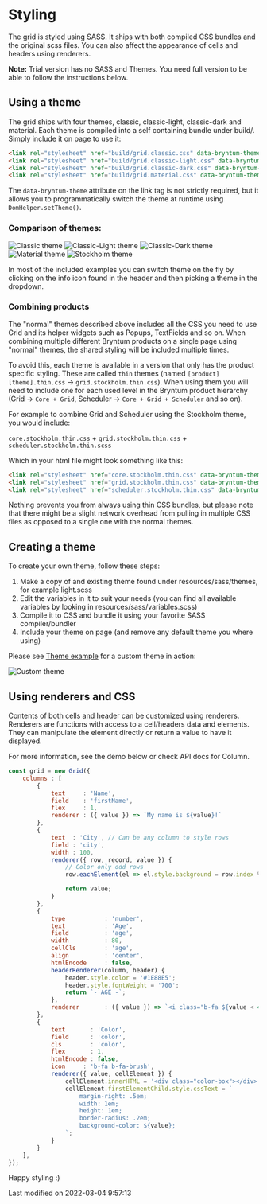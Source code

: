 # Styling
The grid is styled using SASS. It ships with both compiled CSS bundles and the original scss files. You can also affect
the appearance of cells and headers using renderers.

**Note:** Trial version has no SASS and Themes. You need full version to be able to follow the instructions below.

## Using a theme

The grid ships with four themes, classic, classic-light, classic-dark and material. Each theme is compiled into a self 
containing bundle under build/. Simply include it on page to use it:

```html
<link rel="stylesheet" href="build/grid.classic.css" data-bryntum-theme>
<link rel="stylesheet" href="build/grid.classic-light.css" data-bryntum-theme>
<link rel="stylesheet" href="build/grid.classic-dark.css" data-bryntum-theme>
<link rel="stylesheet" href="build/grid.material.css" data-bryntum-theme>
```

<div class="note">
The <code>data-bryntum-theme</code> attribute on the link tag is not strictly required, but it allows you to 
programmatically switch the theme at runtime using <code>DomHelper.setTheme()</code>.
</div>

### Comparison of themes:

![Classic theme](Grid/themes/thumb.classic.png "Default theme")
![Classic-Light theme](Grid/themes/thumb.classic-light.png "Light theme")
![Classic-Dark theme](Grid/themes/thumb.classic-dark.png "Dark theme")
![Material theme](Grid/themes/thumb.material.png "Material theme")
![Stockholm theme](Grid/themes/thumb.stockholm.png "Stockholm theme")

In most of the included examples you can switch theme on the fly by clicking on the info icon found in the header and
then picking a theme in the dropdown.

### Combining products

The "normal" themes described above includes all the CSS you need to use Grid and its helper widgets such as Popups,
TextFields and so on. When combining multiple different Bryntum products on a single page using "normal" themes, the
shared styling will be included multiple times.

To avoid this, each theme is available in a version that only has the product specific styling. These are called `thin`
themes (named `[product][theme].thin.css` -> `grid.stockholm.thin.css`). When using them you will need to include one
for each used level in the Bryntum product hierarchy (Grid -> `Core + Grid`, Scheduler -> `Core + Grid + Scheduler` and
so on).

For example to combine Grid and Scheduler using the Stockholm theme, you would include:

`core.stockholm.thin.css` + `grid.stockholm.thin.css` + `scheduler.stockholm.thin.scss`

Which in your html file might look something like this:

```html
<link rel="stylesheet" href="core.stockholm.thin.css" data-bryntum-theme>
<link rel="stylesheet" href="grid.stockholm.thin.css" data-bryntum-theme>
<link rel="stylesheet" href="scheduler.stockholm.thin.css" data-bryntum-theme>
```

<div class="note">
Nothing prevents you from always using thin CSS bundles, but please note that there might be a slight network overhead 
from pulling in multiple CSS files as opposed to a single one with the normal themes.
</div>

## Creating a theme

To create your own theme, follow these steps:

1. Make a copy of and existing theme found under resources/sass/themes, for example light.scss
2. Edit the variables in it to suit your needs (you can find all available variables by looking in resources/sass/variables.scss)
3. Compile it to CSS and bundle it using your favorite SASS compiler/bundler
4. Include your theme on page (and remove any default theme you where using)

Please see <a href="../examples/theme" target="_blank">Theme example</a> for a custom theme in action:

![Custom theme](Grid/themes/thumb.custom.png "Custom theme")

## Using renderers and CSS

Contents of both cells and header can be customized using renderers. Renderers are functions with access to a cell/headers
data and elements. They can manipulate the element directly or return a value to have it displayed.

For more information, see the demo below or check API docs for Column.

<div class="external-example" data-file="Grid/guides/styling/renderers.js"></div>

```javascript
const grid = new Grid({
    columns : [
        {
            text     : 'Name',
            field    : 'firstName',
            flex     : 1,
            renderer : ({ value }) => `My name is ${value}!`
        },
        {
            text  : 'City', // Can be any column to style rows
            field : 'city',
            width : 100,
            renderer({ row, record, value }) {
                // Color only odd rows
                row.eachElement(el => el.style.background = row.index % 2 === 0 ? '#b2ffe9' : '#ffffff');

                return value;
            }
        },
        {
            type           : 'number',
            text           : 'Age',
            field          : 'age',
            width          : 80,
            cellCls        : 'age',
            align          : 'center',
            htmlEncode     : false,
            headerRenderer(column, header) {
                header.style.color = '#1E88E5';
                header.style.fontWeight = '700';
                return `- AGE -`;
            },
            renderer       : ({ value }) => `<i class="b-fa ${value < 40 ? 'b-fa-child' : 'b-fa-male'}"></i>`
        },
        {
            text       : 'Color',
            field      : 'color',
            cls        : 'color',
            flex       : 1,
            htmlEncode : false,
            icon     : 'b-fa b-fa-brush',
            renderer({ value, cellElement }) {
                cellElement.innerHTML = '<div class="color-box"></div>' + value;
                cellElement.firstElementChild.style.cssText = `
                    margin-right: .5em;
                    width: 1em;
                    height: 1em;
                    border-radius: .2em;
                    background-color: ${value};
                `;
            }
        }
    ],
});
```

Happy styling :)


<p class="last-modified">Last modified on 2022-03-04 9:57:13</p>